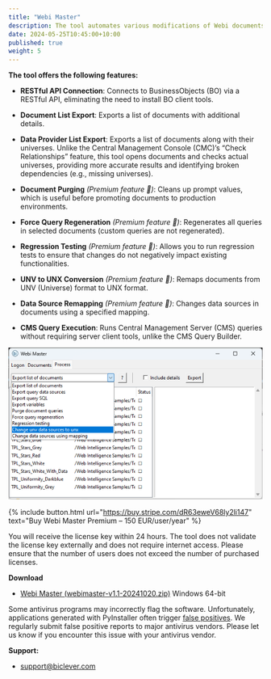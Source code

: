 ```yaml
---
title: "Webi Master"
description: The tool automates various modifications of Webi documents.
date: 2024-05-25T10:45:00+10:00
published: true
weight: 5
---
```


**The tool offers the following features:**

- **RESTful API Connection**: Connects to BusinessObjects (BO) via a RESTful API, eliminating the need to install BO client tools.
  
- **Document List Export**: Exports a list of documents with additional details.

- **Data Provider List Export**: Exports a list of documents along with their universes. Unlike the Central Management Console (CMC)’s “Check Relationships” feature, this tool opens documents and checks actual universes, providing more accurate results and identifying broken dependencies (e.g., missing universes).

- **Document Purging** *(Premium feature 🌟)*: Cleans up prompt values, which is useful before promoting documents to production environments.

- **Force Query Regeneration** *(Premium feature 🌟)*: Regenerates all queries in selected documents (custom queries are not regenerated).

- **Regression Testing** *(Premium feature 🌟)*: Allows you to run regression tests to ensure that changes do not negatively impact existing functionalities.

- **UNV to UNX Conversion** *(Premium feature 🌟)*: Remaps documents from UNV (Universe) format to UNX format.

- **Data Source Remapping** *(Premium feature 🌟)*: Changes data sources in documents using a specified mapping.

- **CMS Query Execution**: Runs Central Management Server (CMS) queries without requiring server client tools, unlike the CMS Query Builder.


![Webi Master 0.7](/images/pages/webimaster-01.png)

{% include button.html url="https://buy.stripe.com/dR63eweV68ly2li147" text="Buy Webi Master Premium – 150 EUR/user/year" %}

You will receive the license key within 24 hours. The tool does not validate the license key externally and does not require internet access. Please ensure that the number of users does not exceed the number of purchased licenses.

**Download**
- [Webi Master (webimaster-v1.1-20241020.zip)](https://drive.google.com/uc?export=download&id=1bf8NcL9VDbKjqQ9nFu-vlbWu2N2Rspz2) Windows 64-bit
 
Some antivirus programs may incorrectly flag the software. Unfortunately, applications generated with PyInstaller often trigger [false positives](https://www.google.com/search?q=pyinstaller+false+positive). We regularly submit false positive reports to major antivirus vendors. Please let us know if you encounter this issue with your antivirus vendor.

**Support:**
- [support@biclever.com](mailto:support@biclever.com)

